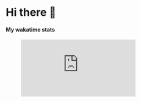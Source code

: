 # Hi there 👋

####  My wakatime stats

<figure><embed src="https://wakatime.com/share/@32f13ea5-1933-4ac3-bed4-c0b4ff863690/524d2454-5b2a-44ff-b8aa-f6e5a47cc186.svg"></embed></figure>

<!--
**Delmo128/Delmo128** is a ✨ _special_ ✨ repository because its `README.md` (this file) appears on your GitHub profile.

Here are some ideas to get you started:

- 🔭 I’m currently working on ...
- 🌱 I’m currently learning ...
- 👯 I’m looking to collaborate on ...
- 🤔 I’m looking for help with ...
- 💬 Ask me about ...
- 📫 How to reach me: ...
- 😄 Pronouns: ...
- ⚡ Fun fact: ...
-->
